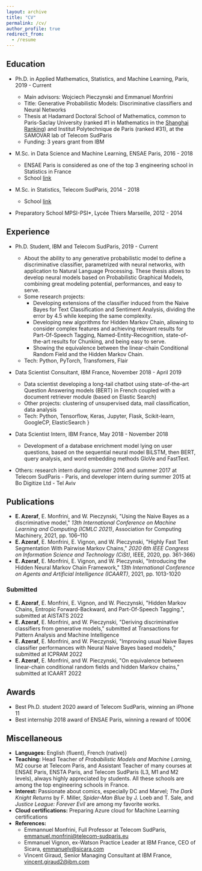 ```yaml
---
layout: archive
title: "CV"
permalink: /cv/
author_profile: true
redirect_from:
  - /resume
---
```


## Education

- Ph.D. in Applied Mathematics, Statistics, and Machine Learning, Paris, 2019 - Current
  - Main advisors: Wojciech Pieczynski and Emmanuel Monfrini
  - Title: Generative Probabilistic Models: Discriminative classifiers and Neural Networks
  - Thesis at Hadamard Doctoral School of Mathematics, common to Paris-Saclay University (ranked \#1 in Mathematics in the [Shanghai Ranking](https://www.shanghairanking.com/rankings/gras/2021/RS0101)) and Institut Polytechnique de Paris (ranked \#31), at the SAMOVAR lab of Telecom SudParis
  - Funding: 3 years grant from IBM


- M.Sc. in Data Science and Machine Learning, ENSAE Paris, 2016 - 2018
  - ENSAE Paris is considered as one of the top 3 engineering school in Statistics in France
  - School [link](https://www.ensae.fr/en/)

- M.Sc. in Statistics, Telecom SudParis, 2014 - 2018
  - School [link](https://www.telecom-sudparis.eu/en/)

- Preparatory School MPSI-PSI*, Lycée Thiers Marseille, 2012 - 2014



## Experience

- Ph.D. Student, IBM and Telecom SudParis, 2019 - Current
  - About the ability to any generative probabilistic model to define a discriminative classifier, parametrized with neural networks, with application to Natural Language Processing. These thesis allows to develop neural models based on Probabilistic Graphical Models, combining great modeling potential, performances, and easy to serve.
  - Some research projects:
    - Developing extensions of the classifier induced from the Naive Bayes for Text Classification and Sentiment Analysis, dividing the error by $4.5$ while keeping the same complexity.
    - Developing new algorithms for Hidden Markov Chain, allowing to consider complex features and achieving relevant results for Part-Of-Speech Tagging, Named-Entity-Recognition, state-of-the-art results for Chunking, and being easy to serve.
    - Showing the equivalence between the linear-chain Conditional Random Field and the Hidden Markov Chain.
  - Tech: Python, PyTorch, Transfomers, Flair

- Data Scientist Consultant, IBM France, November 2018 - April 2019
  - Data scientist developing a long-tail chatbot using state-of-the-art Question Answering models (BERT) in French coupled with a document retriever module (based on Elastic Search)
  - Other projects: clustering of unsupervised data, mail classification, data analysis
  - Tech: Python, Tensorflow, Keras, Jupyter, Flask, Scikit-learn, GoogleCP, ElasticSearch
}

- Data Scientist Intern, IBM France, May 2018 - November 2018
  - Development of a database enrichment model lying on user questions, based on the sequential neural model BiLSTM, then BERT, query analysis, and word embedding methods GloVe and FastText.

- Others: research intern during summer 2016 and summer 2017 at Telecom SudParis - Paris, and developer intern during summer 2015 at Bo Digitize Ltd - Tel Aviv


## Publications

- **E. Azeraf**, E. Monfrini, and W. Pieczynski, "Using the Naive Bayes as a discriminative model," *13th International Conference on Machine Learning and Computing (ICMLC 2021)*, Association for Computing Machinery, 2021, pp. 106–110
- **E. Azeraf**, E. Monfrini, E. Vignon, and W. Pieczynski, "Highly Fast Text Segmentation With Pairwise Markov Chains," *2020 6th IEEE Congress on Information Science and Technology (CiSt)*, IEEE, 2020, pp. 361-366}
- **E. Azeraf**, E. Monfrini, E. Vignon, and W. Pieczynski,  "Introducing the Hidden Neural Markov Chain Framework," *13th International Conference on Agents and Artificial Intelligence (ICAART)*, 2021, pp. 1013-1020

### Submitted

- **E. Azeraf**, E. Monfrini, E. Vignon, and W. Pieczynski, "Hidden Markov Chains, Entropic Forward-Backward, and Part-Of-Speech Tagging.", submitted at AISTATS 2022 
- **E. Azeraf**, E. Monfrini, and W. Pieczynski, "Deriving discriminative classifiers from generative models," submitted at Transactions for Pattern Analysis and Machine Intelligence
- **E. Azeraf**, E. Monfrini, and W. Pieczynski, "Improving usual Naive Bayes classifier performances with Neural Naive Bayes based models," submitted at ICPRAM 2022
- **E. Azeraf**, E. Monfrini, and W. Pieczynski, "On equivalence between linear-chain conditional random fields and hidden Markov chains," submitted at ICAART 2022


## Awards

- Best Ph.D. student 2020 award of Telecom SudParis, winning an iPhone 11
- Best internship 2018 award of ENSAE Paris, winning a reward of 1000€


## Miscellaneous

- **Languages:** English (fluent), French (native)}
- **Teaching:** Head Teacher of *Probabilistic Models and Machine Larning*, M2 course at Telecom Paris, and Assistant Teacher of many courses at ENSAE Paris, ENSTA Paris, and Telecom SudParis (L3, M1 and M2 levels), always highly appreciated by students. All these schools are among the top engineering schools in France.
- **Interest:** Passionate about comics, especially DC and Marvel; *The Dark Knight Returns* by F. Miller, *Spider-Man Blue* by J. Loeb and T. Sale, and *Justice League: Forever Evil* are among my favorite works.
- **Cloud certifications:** Preparing Azure cloud for Machine Learning certifications
- **References:**
  - Emmannuel Monfrini, Full Professor at Telecom SudParis, emmanuel.monfrini@telecom-sudparis.eu
  - Emmanuel Vignon, ex-Watson Practice Leader at IBM France, CEO of Sicara, emmanuelv@sicara.com
  - Vincent Giraud, Senior Managing Consultant at IBM France, vincent.giraud2@ibm.com
